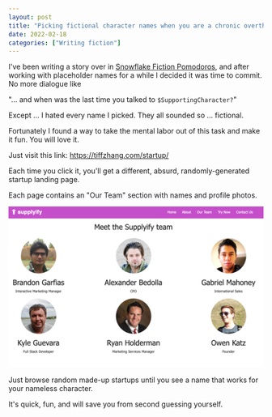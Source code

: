 ```yaml
---
layout: post
title: "Picking fictional character names when you are a chronic overthinker"
date: 2022-02-18
categories: ["Writing fiction"]
---
```


I've been writing a story over in [Snowflake Fiction Pomodoros](https://lu.ma/fiction-pomodoros), and after working with placeholder names for a while I decided it was time to commit. No more dialogue like

"... and when was the last time you talked to `$SupportingCharacter?`"

Except ... I hated every name I picked. They all sounded so ... fictional.

Fortunately I found a way to take the mental labor out of this task and make it fun. You will love it.

Just visit this link: https://tiffzhang.com/startup/

Each time you click it, you'll get a different, absurd, randomly-generated startup landing page.

Each page contains an "Our Team" section with names and profile photos.

![startup generator screenshot](/images/startup-generator-team.png)

Just browse random made-up startups until you see a name that works for your nameless character.

It's quick, fun, and will save you from second guessing yourself.
